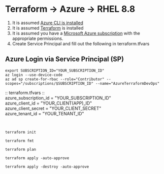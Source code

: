 # Terraform -> Azure -> RHEL 8.8
1. It is assumed [Azure CLI is installed](https://learn.microsoft.com/en-us/cli/azure/install-azure-cli-linux?pivots=dnf)
2. It is assumed [Terraform](https://developer.hashicorp.com/terraform/tutorials/aws-get-started/install-cli) is installed <br />
3. It is assumed you have a [Microsoft Azure subscription](https://www.googleadservices.com/pagead/aclk?sa=L&ai=DChcSEwiWpuXG-9uBAxVESEcBHWBwAZgYABAAGgJxdQ&gclid=Cj0KCQjwmvSoBhDOARIsAK6aV7hY_R0AQtooe0G7jUgnei74fZDEHxmBdrAMRCpF4RFBRFYcsXf5aogaAt4nEALw_wcB&ohost=www.google.com&cid=CAESV-D2oYum1fYGjjaGhxnHvnWoX1f789QATR7Gd3anE2ra-eclgk2vrm1eDZV4r_rb7-XEuscGUmEwPEnXsol7EgAkHmKTUvc8DbTAThZRwpYo4TJ5GNNn8g&sig=AOD64_3_96UyILGUIi6Yt96ibtWYcBwmIg&q&adurl&ved=2ahUKEwjxwdzG-9uBAxUNjIkEHW1dCZUQ0Qx6BAgJEAE) with the appropriate permissions. 
4. Create Service Principal and fill out the following in terraform.tfvars <br />

## Azure Login via Service Principal (SP) <br />

```console
export SUBSCRIPTION_ID="YOUR_SUBSCRIPTION_ID"
az login --use-device-code
az ad sp create-for-rbac --role="Contributor" --scopes="/subscriptions/$SUBSCRIPTION_ID" --name="AzureTerraformDevOps"
```

:: terraform.tfvars :: <br />
azure_subscription_id = "YOUR_SUBSCRIPTION_ID" <br />
azure_client_id       = "YOUR_CLIENT(APP)_ID" <br />
azure_client_secret   = "YOUR_CLIENT_SECRET" <br />
azure_tenant_id       = "YOUR_TENANT_ID" <br />

<br />

```console
terraform init
```

```console
terraform fmt
```

```console
terraform plan
```

```console
terraform apply -auto-approve
```

```console
terraform apply -destroy -auto-approve
```
